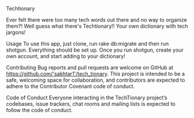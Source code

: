 Techtionary

Ever felt there were too many tech words out there and no way to organize them?!
Well guess what there's Techtionary!! Your own dictionary with tech jargons!

Usage
To use this app, just clone, run rake db:migrate and then run shotgun. Everything should be set up.
Once you run shotgun, create your own account, and start adding to your dictionary!


Contributing
Bug reports and pull requests are welcome on GitHub at https://github.com/'sakhtar1'/tech_tionary. This project is intended to be a safe, welcoming space for collaboration, and contributors are expected to adhere to the Contributor Covenant code of conduct.


Code of Conduct
Everyone interacting in the TechTionary project’s codebases, issue trackers, chat rooms and mailing lists is expected to follow the code of conduct.
